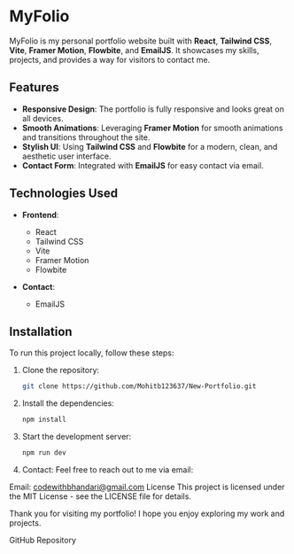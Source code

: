# MyFolio

MyFolio is my personal portfolio website built with **React**, **Tailwind CSS**, **Vite**, **Framer Motion**, **Flowbite**, and **EmailJS**. It showcases my skills, projects, and provides a way for visitors to contact me.

## Features

- **Responsive Design**: The portfolio is fully responsive and looks great on all devices.
- **Smooth Animations**: Leveraging **Framer Motion** for smooth animations and transitions throughout the site.
- **Stylish UI**: Using **Tailwind CSS** and **Flowbite** for a modern, clean, and aesthetic user interface.
- **Contact Form**: Integrated with **EmailJS** for easy contact via email.

## Technologies Used

- **Frontend**: 
  - React
  - Tailwind CSS
  - Vite
  - Framer Motion
  - Flowbite

- **Contact**: 
  - EmailJS

## Installation

To run this project locally, follow these steps:

1. Clone the repository:
   ```bash
   git clone https://github.com/Mohitb123637/New-Portfolio.git
2. Install the dependencies:
   ```bash
   npm install
3. Start the development server:
   ```bash
   npm run dev

4. Contact:
Feel free to reach out to me via email:

Email: codewithbhandari@gmail.com
License
This project is licensed under the MIT License - see the LICENSE file for details.

Thank you for visiting my portfolio! I hope you enjoy exploring my work and projects.

GitHub Repository
